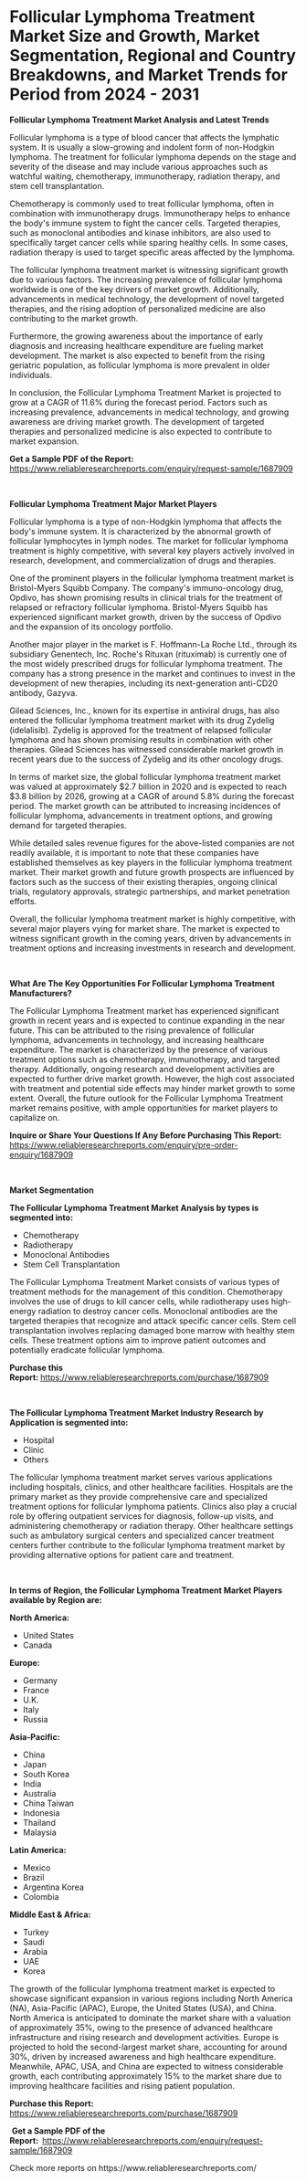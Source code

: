 <p><h1>Follicular Lymphoma Treatment Market Size and Growth, Market Segmentation, Regional and Country Breakdowns, and Market Trends for Period from 2024 -  2031</h1></p><p><strong>Follicular Lymphoma Treatment Market Analysis and Latest Trends</strong></p>
<p><p>Follicular lymphoma is a type of blood cancer that affects the lymphatic system. It is usually a slow-growing and indolent form of non-Hodgkin lymphoma. The treatment for follicular lymphoma depends on the stage and severity of the disease and may include various approaches such as watchful waiting, chemotherapy, immunotherapy, radiation therapy, and stem cell transplantation.</p><p>Chemotherapy is commonly used to treat follicular lymphoma, often in combination with immunotherapy drugs. Immunotherapy helps to enhance the body's immune system to fight the cancer cells. Targeted therapies, such as monoclonal antibodies and kinase inhibitors, are also used to specifically target cancer cells while sparing healthy cells. In some cases, radiation therapy is used to target specific areas affected by the lymphoma.</p><p>The follicular lymphoma treatment market is witnessing significant growth due to various factors. The increasing prevalence of follicular lymphoma worldwide is one of the key drivers of market growth. Additionally, advancements in medical technology, the development of novel targeted therapies, and the rising adoption of personalized medicine are also contributing to the market growth.</p><p>Furthermore, the growing awareness about the importance of early diagnosis and increasing healthcare expenditure are fueling market development. The market is also expected to benefit from the rising geriatric population, as follicular lymphoma is more prevalent in older individuals.</p><p>In conclusion, the Follicular Lymphoma Treatment Market is projected to grow at a CAGR of 11.6% during the forecast period. Factors such as increasing prevalence, advancements in medical technology, and growing awareness are driving market growth. The development of targeted therapies and personalized medicine is also expected to contribute to market expansion.</p></p>
<p><strong>Get a Sample PDF of the Report:&nbsp;</strong> <a href="https://www.reliableresearchreports.com/enquiry/request-sample/1687909">https://www.reliableresearchreports.com/enquiry/request-sample/1687909</a></p>
<p>&nbsp;</p>
<p><strong>Follicular Lymphoma Treatment Major Market Players</strong></p>
<p><p>Follicular lymphoma is a type of non-Hodgkin lymphoma that affects the body's immune system. It is characterized by the abnormal growth of follicular lymphocytes in lymph nodes. The market for follicular lymphoma treatment is highly competitive, with several key players actively involved in research, development, and commercialization of drugs and therapies.</p><p>One of the prominent players in the follicular lymphoma treatment market is Bristol-Myers Squibb Company. The company's immuno-oncology drug, Opdivo, has shown promising results in clinical trials for the treatment of relapsed or refractory follicular lymphoma. Bristol-Myers Squibb has experienced significant market growth, driven by the success of Opdivo and the expansion of its oncology portfolio.</p><p>Another major player in the market is F. Hoffmann-La Roche Ltd., through its subsidiary Genentech, Inc. Roche's Rituxan (rituximab) is currently one of the most widely prescribed drugs for follicular lymphoma treatment. The company has a strong presence in the market and continues to invest in the development of new therapies, including its next-generation anti-CD20 antibody, Gazyva.</p><p>Gilead Sciences, Inc., known for its expertise in antiviral drugs, has also entered the follicular lymphoma treatment market with its drug Zydelig (idelalisib). Zydelig is approved for the treatment of relapsed follicular lymphoma and has shown promising results in combination with other therapies. Gilead Sciences has witnessed considerable market growth in recent years due to the success of Zydelig and its other oncology drugs.</p><p>In terms of market size, the global follicular lymphoma treatment market was valued at approximately $2.7 billion in 2020 and is expected to reach $3.8 billion by 2026, growing at a CAGR of around 5.8% during the forecast period. The market growth can be attributed to increasing incidences of follicular lymphoma, advancements in treatment options, and growing demand for targeted therapies.</p><p>While detailed sales revenue figures for the above-listed companies are not readily available, it is important to note that these companies have established themselves as key players in the follicular lymphoma treatment market. Their market growth and future growth prospects are influenced by factors such as the success of their existing therapies, ongoing clinical trials, regulatory approvals, strategic partnerships, and market penetration efforts.</p><p>Overall, the follicular lymphoma treatment market is highly competitive, with several major players vying for market share. The market is expected to witness significant growth in the coming years, driven by advancements in treatment options and increasing investments in research and development.</p></p>
<p>&nbsp;</p>
<p><strong>What Are The Key Opportunities For Follicular Lymphoma Treatment Manufacturers?</strong></p>
<p><p>The Follicular Lymphoma Treatment market has experienced significant growth in recent years and is expected to continue expanding in the near future. This can be attributed to the rising prevalence of follicular lymphoma, advancements in technology, and increasing healthcare expenditure. The market is characterized by the presence of various treatment options such as chemotherapy, immunotherapy, and targeted therapy. Additionally, ongoing research and development activities are expected to further drive market growth. However, the high cost associated with treatment and potential side effects may hinder market growth to some extent. Overall, the future outlook for the Follicular Lymphoma Treatment market remains positive, with ample opportunities for market players to capitalize on.</p></p>
<p><strong>Inquire or Share Your Questions If Any Before Purchasing This Report:</strong> <a href="https://www.reliableresearchreports.com/enquiry/pre-order-enquiry/1687909">https://www.reliableresearchreports.com/enquiry/pre-order-enquiry/1687909</a></p>
<p>&nbsp;</p>
<p><strong>Market Segmentation</strong></p>
<p><strong>The Follicular Lymphoma Treatment Market Analysis by types is segmented into:</strong></p>
<p><ul><li>Chemotherapy</li><li>Radiotherapy</li><li>Monoclonal Antibodies</li><li>Stem Cell Transplantation</li></ul></p>
<p><p>The Follicular Lymphoma Treatment Market consists of various types of treatment methods for the management of this condition. Chemotherapy involves the use of drugs to kill cancer cells, while radiotherapy uses high-energy radiation to destroy cancer cells. Monoclonal antibodies are the targeted therapies that recognize and attack specific cancer cells. Stem cell transplantation involves replacing damaged bone marrow with healthy stem cells. These treatment options aim to improve patient outcomes and potentially eradicate follicular lymphoma.</p></p>
<p><strong>Purchase this Report:&nbsp;</strong><a href="https://www.reliableresearchreports.com/purchase/1687909">https://www.reliableresearchreports.com/purchase/1687909</a></p>
<p>&nbsp;</p>
<p><strong>The Follicular Lymphoma Treatment Market Industry Research by Application is segmented into:</strong></p>
<p><ul><li>Hospital</li><li>Clinic</li><li>Others</li></ul></p>
<p><p>The follicular lymphoma treatment market serves various applications including hospitals, clinics, and other healthcare facilities. Hospitals are the primary market as they provide comprehensive care and specialized treatment options for follicular lymphoma patients. Clinics also play a crucial role by offering outpatient services for diagnosis, follow-up visits, and administering chemotherapy or radiation therapy. Other healthcare settings such as ambulatory surgical centers and specialized cancer treatment centers further contribute to the follicular lymphoma treatment market by providing alternative options for patient care and treatment.</p></p>
<p>&nbsp;</p>
<p><strong>In terms of Region, the Follicular Lymphoma Treatment Market Players available by Region are:</strong></p>
<p>
    <p> <strong> North America: </strong>
        <ul>
            <li>United States</li>
            <li>Canada</li>
        </ul>
        </p> 
    <p> <strong> Europe: </strong>
        <ul>
            <li>Germany</li>
            <li>France</li>
            <li>U.K.</li>
            <li>Italy</li>
            <li>Russia</li>
        </ul>
        </p> 
    <p> <strong> Asia-Pacific: </strong>
        <ul>
            <li>China</li>
            <li>Japan</li>
            <li>South Korea</li>
            <li>India</li>
            <li>Australia</li>
            <li>China Taiwan</li>
            <li>Indonesia</li>
            <li>Thailand</li>
            <li>Malaysia</li>
        </ul>
        </p> 
    <p> <strong> Latin America: </strong>
        <ul>
            <li>Mexico</li>
            <li>Brazil</li>
            <li>Argentina Korea</li>
            <li>Colombia</li>
        </ul>
        </p> 
    <p> <strong> Middle East & Africa: </strong>
        <ul>
            <li>Turkey</li>
            <li>Saudi</li>
            <li>Arabia</li>
            <li>UAE</li>
            <li>Korea</li>
        </ul>
    </p>
    </p>
<p><p>The growth of the follicular lymphoma treatment market is expected to showcase significant expansion in various regions including North America (NA), Asia-Pacific (APAC), Europe, the United States (USA), and China. North America is anticipated to dominate the market share with a valuation of approximately 35%, owing to the presence of advanced healthcare infrastructure and rising research and development activities. Europe is projected to hold the second-largest market share, accounting for around 30%, driven by increased awareness and high healthcare expenditure. Meanwhile, APAC, USA, and China are expected to witness considerable growth, each contributing approximately 15% to the market share due to improving healthcare facilities and rising patient population.</p></p>
<p><strong>Purchase this Report: </strong><a href="https://www.reliableresearchreports.com/purchase/1687909">https://www.reliableresearchreports.com/purchase/1687909</a></p>
<p>&nbsp;<strong>Get a Sample PDF of the Report:&nbsp;&nbsp;</strong><a href="https://www.reliableresearchreports.com/enquiry/request-sample/1687909">https://www.reliableresearchreports.com/enquiry/request-sample/1687909</a></p>
<p><strong></strong></p>
<p>Check more reports on https://www.reliableresearchreports.com/</p>